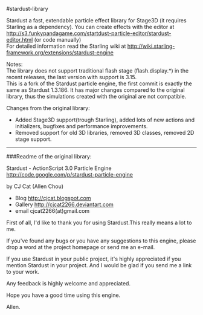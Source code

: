 #stardust-library

Stardust a fast, extendable particle effect library for Stage3D (it requires Starling as a dependency).
You can create effects with the editor at http://s3.funkypandagame.com/startdust-particle-editor/stardust-editor.html (or code manually)  
For detailed information read the Starling wiki at http://wiki.starling-framework.org/extensions/stardust-engine

Notes:   
The library does not support traditional flash stage (flash.display.*) in the recent releases, the last version with support is 3.15.       
This is a fork of the Stardust particle engine, the first commit is exactly the same as Stardust 1.3.186. 
It has major changes compared to the original library, thus the simulations created with the original are not compatible.

Changes from the original library:
- Added Stage3D support(trough Starling), added lots of new actions and initializers, bugfixes and performance improvements.   
- Removed support for old 3D libraries, removed 3D classes, removed 2D stage support.      

***

###Readme of the original library:

Stardust - ActionScript 3.0 Particle Engine http://code.google.com/p/stardust-particle-engine

by CJ Cat (Allen Chou)
- Blog     http://cjcat.blogspot.com
- Gallery  http://cjcat2266.deviantart.com
- email    cjcat2266(at)gmail.com

First of all, I'd like to thank you for using Stardust.This really means a lot to me.

If you've found any bugs or you have any suggestions to this engine, please drop a word at the project homepage or send me an e-mail.

If you use Stardust in your public project, it's highly appreciated if you mention Stardust in your project. And I would be glad if you send me a link to your work.

Any feedback is highly welcome and appreciated.

Hope you have a good time using this engine.

Allen.
